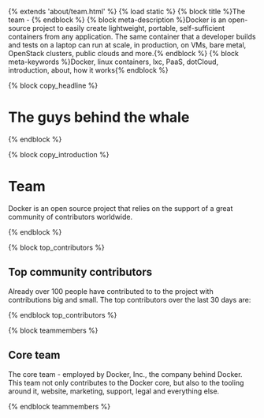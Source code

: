 {% extends 'about/team.html' %}
{% load static %}
{% block title %}The team - {% endblock %}
{% block meta-description %}Docker is an open-source project to easily create lightweight, portable, self-sufficient containers from any application. The same container that a developer builds and tests on a laptop can run at scale, in production, on VMs, bare metal, OpenStack clusters, public clouds and more.{% endblock %}
{% block meta-keywords %}Docker, linux containers, lxc, PaaS, dotCloud, introduction, about, how it works{% endblock %}


{% block copy_headline %}
# The guys behind the whale #
{% endblock %}

{% block copy_introduction %}

# Team

Docker is an open source project that relies on the support of a great community of contributors worldwide.

{% endblock %}

{% block top_contributors %}
## Top community contributors

Already over 100 people have contributed to to the project with contributions big and small. The top contributors over
    the last 30 days are:

{% endblock top_contributors %}




{% block teammembers %}

## Core team

The core team - employed by Docker, Inc., the company behind Docker. This team not only contributes to the Docker core,
    but also to the tooling around it, website, marketing, support, legal and everything else.


{% endblock teammembers %}
